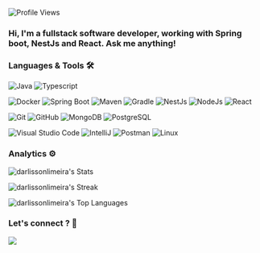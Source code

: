 ![Profile Views](https://komarev.com/ghpvc/?username=darlissonlimeira&color=blue)

<!-- <h1><img src="https://emojis.slackmojis.com/emojis/images/1531849430/4246/blob-sunglasses.gif?1531849430" width="30"/> Hello World ! </h1> -->

### Hi, I'm a fullstack software developer, working with Spring boot, NestJs and React. Ask me anything!

### Languages & Tools 🛠

![Java](https://img.shields.io/badge/-Java-05122A?style=flat&logo=Java&logoColor=white) ![Typescript](https://img.shields.io/badge/-Typescript-05122A?style=flat&logo=typescript&logoColor=white)&nbsp;

![Docker](https://img.shields.io/badge/-Docker-05122A?style=flat&logo=docker) ![Spring Boot](https://img.shields.io/badge/-Spring%20Boot-05122A?style=flat&logo=springboot) ![Maven](https://img.shields.io/badge/-Maven-05122A?style=flat&logo=apache-maven&logoColor=white) ![Gradle](https://img.shields.io/badge/-Gradle-05122A?style=flat&logo=gradle) ![NestJs](https://img.shields.io/badge/-NestJs-05122A?style=flat&logo=nestjs&logoColor=D70040) ![NodeJs](https://img.shields.io/badge/node.js-05122A?style=flat&logo=Node.js&logoColor=green) ![React](https://img.shields.io/badge/-React-05122A?style=flat&logo=react)&nbsp;

![Git](https://img.shields.io/badge/-Git-05122A?style=flat&logo=git) ![GitHub](https://img.shields.io/badge/-GitHub-05122A?style=flat&logo=github) ![MongoDB](https://img.shields.io/badge/-MongoDB-05122A?style=flat&logo=mongodb&logoColor=green) ![PostgreSQL](https://img.shields.io/badge/-PostgreSQL-05122A?style=flat&logo=postgresql)&nbsp;

![Visual Studio Code](https://img.shields.io/badge/-Visual%20Studio%20Code-05122A?style=flat&logo=visual-studio-code&logoColor=007ACC) ![IntelliJ](https://img.shields.io/badge/-IntelliJ-05122A?style=flat&logo=jetbrains) ![Postman](https://img.shields.io/badge/-Postman-05122A?style=flat&logo=postman) ![Linux](https://img.shields.io/badge/-Linux-05122A?style=flat&logo=linux&logoColor=white)


### Analytics ⚙️

![darlissonlimeira's Stats](https://github-readme-stats.vercel.app/api?username=darlissonlimeira&theme=radical&show_icons=true&hide_border=true&count_private=true)

![darlissonlimeira's Streak](https://github-readme-streak-stats.herokuapp.com/?user=darlissonlimeira&theme=radical&hide_border=true)

![darlissonlimeira's Top Languages](https://github-readme-stats.vercel.app/api/top-langs/?username=darlissonlimeira&theme=radical&show_icons=true&hide_border=true&layout=compact)

### Let's connect ? 🤝

<p align="left">
<!-- <a href="http://bit.ly/guillaumefalourdlinkedin"><img src="https://img.shields.io/badge/-guillaumefalourd-0077B5?style=flat&logo=Linkedin&logoColor=white"/></a> -->
<a href="mailto:darlisson.dev@gmail.com"><img src="https://img.shields.io/badge/-darlisson.dev@gmail.com-D14836?style=flat&logo=Gmail&logoColor=white"/></a>
</p>
